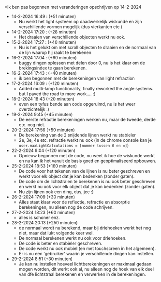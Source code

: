 *Ik ben pas begonnen met veranderingen opschrijven op 14-2-2024

- 14-2-2024 16:49 : (+51 minuten)
    - Nu werkt het light systeem op daadwerkelijk wiskunde en zijn verschillende vormen mogelijk (dus vierkanten etc.)
- 14-2-2024 17:20 : (+28 minuten)
    - Het draaien van verschillende objecten werkt nu ook.
- 15-2-2024 17:27 : (+40 minuten)
    - Nu is het gelukt om met scroll objecten te draaien en de normaal van de lijn waarop hij raakt te berekenen
- 16-2-2024 17:04 : (+60 minuten)
    - buggy dingen oplossen met delen door 0, nu is het klaar om de brekingsindex te gaan berekenen.
- 16-2-2024 17:43 : (+40 minuten)
    - ik ben begonnen met de berekeningen van light refraction  
- 17-2-2024 16:09 : (+120 minuten)
    - Added multi-lamp functionality, finally reworked the angle systems. but I paved the road to more work.... :)
- 18-2-2024 18:43 (+20 minuten)
  - even een tyfus bende aan code opgeruimd, nu is het weer overzichtelijk :)
- 19-2-2024 9:45 (+45 minuten)
  - De eerste refractie berekeningen werken nu, maar de tweede, derde etc. nog niet.
- 20-2-2024 17:56 (+50 minuten)
  - De berekening van de 2 snijdende lijnen werkt nu stabieler
  - 2e, 3e, 4e etc. refractie werkt nu ook (in de chrome console kan je `user.maxLightCalculations = [nummer tussen 0 en ∞]`)
- 22-2-2024 9:04 (+120 minuten)
  - Opnieuw begonnen met de code, nu weet ik hoe de wiskunde werkt en nu kan ik het vanuit de basis goed en geoptimaliseerd opbouwen.
- 25-2-2024 18:53 (+160 minuten)
  - De code voor het tekenen van de lijnen is nu beter geschreven en werkt voor elk object dat je kan bedenken (zonder gaten).
  - De code om de lichtstralen te berekenen is nu ook beter geschreven en werkt nu ook voor elk object dat je kan bedenken (zonder gaten).
  - Nu zijn lijnen ook een ding, dus, jee :)
- 26-2-2024 17:09 (+30 minuten)
  - Alles staat klaar voor de reflectie, refractie en absorptie berekeningen, nu alleen nog de code schrijven.
- 27-2-2024 18:23 (+60 minuten)
  - alles is schoner enz.
- 28-2-2024 20:13 (+250 minuten)
  - de normaal wordt nu berekend, maar bij driehoeken werkt het nog niet, maar dat lukt volgende keer wel.
  - De normaal berekenen werkt nu ook voor driehoeken.
  - De code is beter en stabieler geschreven.
  - De code werkt nu ook mobiel (en met touchscreen in het algemeen).
  - Er is nu een 'gebruiker' waarin je verschillende dingen kan instellen.
- 29-2-2024 8:51 (+30 minuten)
  - Je kan nu instellen hoeveel lichtberekeningen er maximaal gedaan mogen worden, dit werkt ook al, nu alleen nog de hoek van elk deel van dfe lichtstraal berekenen en verwerken in de berekeningen.